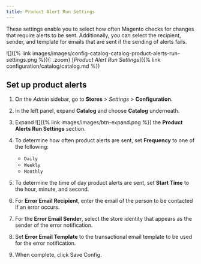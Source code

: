 ```yaml
---
title: Product Alert Run Settings
---
```


These settings enable you to select how often Magento checks for changes that require alerts to be sent. Additionally, you can select the recipient, sender, and template for emails that are sent if the sending of alerts fails.

![]({% link images/images/config-catalog-catalog-product-alerts-run-settings.png %}){: .zoom}
[_Product Alert Run Settings_]({% link configuration/catalog/catalog.md %})

## Set up product alerts

1. On the _Admin_ sidebar, go to **Stores** > _Settings_ > **Configuration**.

1. In the left panel, expand **Catalog** and choose **Catalog** underneath.

1. Expand ![]({% link images/images/btn-expand.png %}) the **Product Alerts Run Settings** section.

1. To determine how often product alerts are sent, set **Frequency** to one of the following:

   * `Daily`
   * `Weekly`
   * `Monthly`

1. To determine the time of day product alerts are sent, set **Start Time** to the hour, minute, and second.

1. For **Error Email Recipient**, enter the email of the person to be contacted if an error occurs.

1. For the **Error Email Sender**, select the store identity that appears as the sender of the error notification.

1. Set **Error Email Template** to the transactional email template to be used for the error notification.

1. When complete, click <span class="btn">Save Config</span>.
